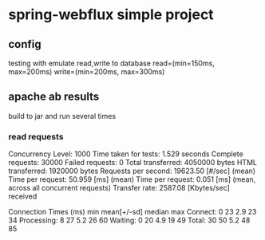 # spring-webflux simple project

## config
testing with emulate read,write to database
read=(min=150ms, max=200ms)
write=(min=200ms, max=300ms)

## apache ab results
build to jar and run several times

### read requests
Concurrency Level:      1000
Time taken for tests:   1.529 seconds
Complete requests:      30000
Failed requests:        0
Total transferred:      4050000 bytes
HTML transferred:       1920000 bytes
Requests per second:    19623.50 [#/sec] (mean)
Time per request:       50.959 [ms] (mean)
Time per request:       0.051 [ms] (mean, across all concurrent requests)
Transfer rate:          2587.08 [Kbytes/sec] received

Connection Times (ms)
min  mean[+/-sd] median   max
Connect:        0   23   2.9     23      34
Processing:     8   27   5.2     26      60
Waiting:        0   20   4.9     19      49
Total:         30   50   5.2     48      85
